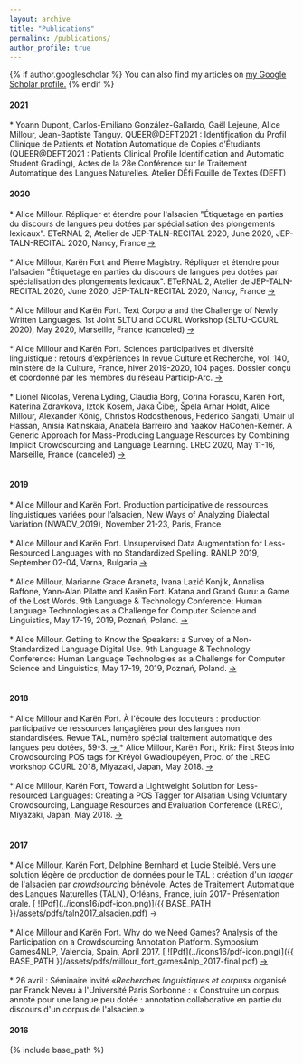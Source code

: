 ```yaml
---
layout: archive
title: "Publications"
permalink: /publications/
author_profile: true
---
```


{% if author.googlescholar %}
  You can also find my articles on <u><a href="{{author.googlescholar}}">my Google Scholar profile</a>.</u>
{% endif %}

<!-- 2020 -->
<h4 id="2021">2021</h4>
* Yoann Dupont, Carlos-Emiliano González-Gallardo, Gaël Lejeune, Alice Millour, Jean-Baptiste Tanguy. QUEER@DEFT2021 : Identification du Profil Clinique de Patients et Notation Automatique de Copies d’Étudiants (QUEER@DEFT2021 : Patients Clinical Profile Identification and Automatic Student Grading), Actes de la 28e Conférence sur le Traitement Automatique des Langues Naturelles. Atelier DÉfi Fouille de Textes (DEFT)

<h4 id="2020">2020</h4>
* Alice Millour.  Répliquer et étendre pour l'alsacien "Étiquetage en parties du discours de langues peu dotées par spécialisation des plongements lexicaux". ETeRNAL 2, Atelier de JEP-TALN-RECITAL 2020, June 2020, JEP-TALN-RECITAL 2020, Nancy, France <a target="_blank" href="https://hal.archives-ouvertes.fr/hal-02750224v3"> → </a> <br> <br>
* Alice Millour, Karën Fort and Pierre Magistry.  Répliquer et étendre pour l'alsacien "Étiquetage en parties du discours de langues peu dotées par spécialisation des plongements lexicaux". ETeRNAL 2, Atelier de JEP-TALN-RECITAL 2020, June 2020, JEP-TALN-RECITAL 2020, Nancy, France <a target="_blank" href="https://hal.archives-ouvertes.fr/hal-02750224v3"> → </a> <br> <br>
* Alice Millour and Karën Fort. Text Corpora and the Challenge of Newly Written Languages. 1st Joint SLTU and CCURL Workshop (SLTU-CCURL 2020), May 2020, Marseille, France (canceled) <a target="_blank" href="https://hal.archives-ouvertes.fr/hal-02611209"> → </a> <br> <br>
* Alice Millour and Karën Fort. Sciences participatives et diversité linguistique : retours d’expériences In revue Culture et Recherche, vol. 140, ministère de la Culture, France, hiver 2019-2020, 104 pages. Dossier conçu et coordonné par les membres du réseau Particip-Arc. <a target="_blank" href="https://hal-ujm.archives-ouvertes.fr/INRIA/hal-02877151v1"> → </a> <br> <br>
* Lionel Nicolas, Verena Lyding, Claudia Borg, Corina Forascu, Karën Fort, Katerina Zdravkova, Iztok Kosem, Jaka Čibej, Špela Arhar Holdt, Alice Millour, Alexander König, Christos Rodosthenous, Federico Sangati, Umair ul Hassan, Anisia Katinskaia, Anabela Barreiro and Yaakov HaCohen-Kerner. A Generic Approach for Mass-Producing Language Resources by Combining Implicit Crowdsourcing and Language Learning. LREC 2020, May 11-16, Marseille, France (canceled) <a target="_blank" href="https://hal.archives-ouvertes.fr/hal-02879883"> → </a> <br> <br>
<!-- 2019 -->
<h4 id="2019">2019</h4>
* Alice Millour and Karën Fort. Production participative de ressources linguistiques variées pour l’alsacien, New Ways of Analyzing Dialectal Variation (NWADV_2019), November 21-23, Paris, France <br> <br>
* Alice Millour and Karën Fort. Unsupervised Data Augmentation for Less-Resourced Languages with no Standardized Spelling. RANLP 2019, September 02-04,  Varna, Bulgaria <a target="_blank" href="https://hal.archives-ouvertes.fr/hal-02280002v1"> → </a> <br> <br>
* Alice Millour, Marianne Grace Araneta, Ivana Lazić Konjik, Annalisa Raffone, Yann-Alan Pilatte and Karën Fort. Katana and Grand Guru: a Game of the Lost Words. 9th Language & Technology Conference: Human Language Technologies as a Challenge for Computer Science and Linguistics, May 17-19, 2019, Poznań, Poland. <a target="_blank" href="https://hal.archives-ouvertes.fr/hal-02106757v1"> → </a> <br> <br>
* Alice Millour.  Getting to Know the Speakers: a Survey of a Non-Standardized Language Digital Use. 9th Language & Technology Conference: Human Language Technologies as a Challenge for Computer Science and Linguistics, May 17-19, 2019, Poznań, Poland. <a target="_blank" href="https://hal.archives-ouvertes.fr/hal-02137280v1"> → </a><br> <br>
<!-- 2018 -->
<h4 id="2018">2018</h4>
* Alice Millour and Karën Fort. À l'écoute des locuteurs : production participative de ressources langagières pour des langues non standardisées. Revue TAL, numéro spécial traitement automatique des langues peu dotées, 59-3.
<a target="_blank" href="http://atala.org/content/%C3%A0-l%C3%A9coute-des-locuteurs-production-participative-de-ressources-langagi%C3%A8res-pour-des-langues"> → </a> 
* Alice Millour, Karën Fort, Krik: First Steps into Crowdsourcing POS tags for Kréyòl Gwadloupéyen, Proc. of the LREC workshop CCURL 2018, Miyazaki, Japan, May 2018.  <a target="_blank" href="https://hal.archives-ouvertes.fr/hal-01790617v1"> → </a> <br> <br>
* Alice Millour, Karën Fort, Toward a Lightweight Solution for Less-resourced Languages: Creating a POS Tagger for Alsatian Using Voluntary Crowdsourcing, Language Resources and Evaluation Conference (LREC), Miyazaki, Japan, May 2018. <a target="_blank" href="https://hal.archives-ouvertes.fr/hal-01790615v1"> → </a>  <br><br>
<!-- 2017 -->
<h4 id="2017">2017</h4> 
* Alice Millour, Karën Fort, Delphine Bernhard et Lucie Steiblé. Vers une solution légère de production de données pour le TAL : création d'un <i>tagger</i> de l'alsacien par <i> crowdsourcing </i> bénévole. Actes de Traitement Automatique des Langues Naturelles (TALN), Orléans, France, juin 2017- Présentation orale. [ ![Pdf](../icons16/pdf-icon.png)]({{ BASE_PATH }}/assets/pdfs/taln2017_alsacien.pdf) <a target="_blank" href="https://hal.archives-ouvertes.fr/hal-01516226"> → </a>   <br><br>
* Alice Millour and Karën Fort. Why do we Need Games? Analysis of the Participation on a Crowdsourcing Annotation Platform. Symposium Games4NLP, Valencia, Spain, April 2017. [ ![Pdf](../icons16/pdf-icon.png)]({{ BASE_PATH }}/assets/pdfs/millour_fort_games4nlp_2017-final.pdf) <a target="_blank" href="https://hal.archives-ouvertes.fr/hal-01497088"> → </a>    <br><br>         
* 26 avril : Séminaire invité «<i>Recherches linguistiques et corpus</i>» organisé par Franck Neveu à l'Université Paris Sorbonne :  « Construire un corpus annoté pour une langue peu dotée : annotation collaborative en partie du discours d'un corpus de l'alsacien.»
<!-- 2016 -->
<h4 id="2016">2016</h4>
<!-- * My master's degree thesis is available [here ![Master's Thesis(French)](icons16/pdf-icon.png)]({{ BASE_PATH }}/assets/pdfs/2016_alsatian_master_thesis.pdf) (French only).            
-->


{% include base_path %}
<!-- 
{% for post in site.publications reversed %}
  {% include archive-single.html %}
{% endfor %}
-->
